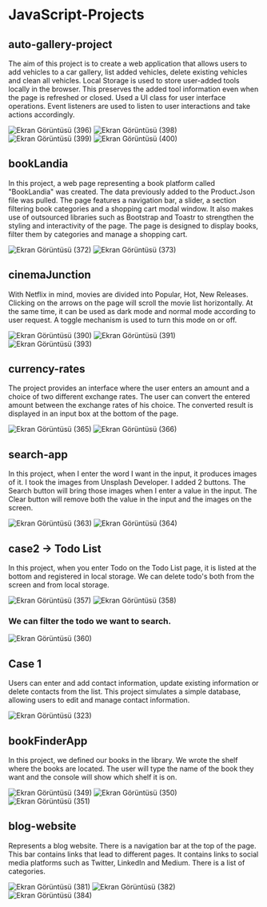 # JavaScript-Projects
## auto-gallery-project
The aim of this project is to create a web application that allows users to add vehicles to a car gallery, list added vehicles, delete existing vehicles and clean all vehicles. Local Storage is used to store user-added tools locally in the browser. This preserves the added tool information even when the page is refreshed or closed. Used a UI class for user interface operations. Event listeners are used to listen to user interactions and take actions accordingly.

![Ekran Görüntüsü (396)](https://github.com/kubraacelik/JavaScript-Projects/assets/101054783/612a330c-ace2-4441-88e0-1ffee209485f)
![Ekran Görüntüsü (398)](https://github.com/kubraacelik/JavaScript-Projects/assets/101054783/451f6471-8128-4ebc-8948-1c56d586de17)
![Ekran Görüntüsü (399)](https://github.com/kubraacelik/JavaScript-Projects/assets/101054783/ef95be85-e99d-424e-ade5-e1a9d6987c89)
![Ekran Görüntüsü (400)](https://github.com/kubraacelik/JavaScript-Projects/assets/101054783/59ecb936-fe59-4436-85e7-cd48dbf6e2b5)

## bookLandia
In this project, a web page representing a book platform called "BookLandia" was created. The data previously added to the Product.Json file was pulled. The page features a navigation bar, a slider, a section filtering book categories and a shopping cart modal window. It also makes use of outsourced libraries such as Bootstrap and Toastr to strengthen the styling and interactivity of the page. The page is designed to display books, filter them by categories and manage a shopping cart.

![Ekran Görüntüsü (372)](https://github.com/kubraacelik/JavaScript-Mini-Projects/assets/101054783/996309bd-b0ec-48a3-a809-34bb4aea8f07)
![Ekran Görüntüsü (373)](https://github.com/kubraacelik/JavaScript-Mini-Projects/assets/101054783/afaa5428-59e4-4448-b2b7-cd0686a4b92f)

## cinemaJunction
With Netflix in mind, movies are divided into Popular, Hot, New Releases. Clicking on the arrows on the page will scroll the movie list horizontally. At the same time, it can be used as dark mode and normal mode according to user request. A toggle mechanism is used to turn this mode on or off.

![Ekran Görüntüsü (390)](https://github.com/kubraacelik/JavaScript-Projects/assets/101054783/f5fcccb3-7fe3-48bd-a5de-a69ed47b5515)
![Ekran Görüntüsü (391)](https://github.com/kubraacelik/JavaScript-Projects/assets/101054783/8acc3f8f-7a62-4687-8d40-609730334400)
![Ekran Görüntüsü (393)](https://github.com/kubraacelik/JavaScript-Projects/assets/101054783/3a444211-8a46-42d1-a88d-1318c3676f5e)


## currency-rates
The project provides an interface where the user enters an amount and a choice of two different exchange rates. The user can convert the entered amount between the exchange rates of his choice. The converted result is displayed in an input box at the bottom of the page.

![Ekran Görüntüsü (365)](https://github.com/kubraacelik/JavaScript-Mini-Projects/assets/101054783/ae10dc7e-3193-471b-ad7c-8cb38ccf13c6)
![Ekran Görüntüsü (366)](https://github.com/kubraacelik/JavaScript-Mini-Projects/assets/101054783/fa44257f-fb2f-4da8-aae6-81b843c1066f)

## search-app 
In this project, when I enter the word I want in the input, it produces images of it. I took the images from Unsplash Developer. I added 2 buttons. The Search button will bring those images when I enter a value in the input. The Clear button will remove both the value in the input and the images on the screen.

![Ekran Görüntüsü (363)](https://github.com/kubraacelik/JavaScript-Mini-Projects/assets/101054783/14eafc6d-622b-44ab-89a5-3db0c30213d9)
![Ekran Görüntüsü (364)](https://github.com/kubraacelik/JavaScript-Mini-Projects/assets/101054783/df1acdf9-28b5-485f-a4e1-f43e403a345f)

## case2 -> Todo List
In this project, when you enter Todo on the Todo List page, it is listed at the bottom and registered in local storage. We can delete todo's both from the screen and from local storage.

![Ekran Görüntüsü (357)](https://github.com/kubraacelik/JavaScript-Mini-Projects/assets/101054783/ae5d8a41-43aa-4530-9305-845b3577b789)
![Ekran Görüntüsü (358)](https://github.com/kubraacelik/JavaScript-Mini-Projects/assets/101054783/332ed8f4-5894-45bc-b2d5-5f73a88f9238)

 ### We can filter the todo we want to search.
 
![Ekran Görüntüsü (360)](https://github.com/kubraacelik/JavaScript-Mini-Projects/assets/101054783/31d00598-6f9e-45fa-9eab-defc87de2679)

## Case 1
Users can enter and add contact information, update existing information or delete contacts from the list. This project simulates a simple database, allowing users to edit and manage contact information.

![Ekran Görüntüsü (323)](https://github.com/kubraacelik/JavaScript-Mini-Projects/assets/101054783/cab595ab-9f34-4f30-93b5-54c522f857a5)

## bookFinderApp
In this project, we defined our books in the library. We wrote the shelf where the books are located. The user will type the name of the book they want and the console will show which shelf it is on.

![Ekran Görüntüsü (349)](https://github.com/kubraacelik/JavaScript-Mini-Projects/assets/101054783/bff8b541-83cb-46ff-88b1-3d787cc15e97)
![Ekran Görüntüsü (350)](https://github.com/kubraacelik/JavaScript-Mini-Projects/assets/101054783/f3a6c9ab-5336-4b8f-9313-c708c6a3d048)
![Ekran Görüntüsü (351)](https://github.com/kubraacelik/JavaScript-Mini-Projects/assets/101054783/49c8bfb6-3e8c-442a-aa89-3c75821d7337)

## blog-website
Represents a blog website. There is a navigation bar at the top of the page. This bar contains links that lead to different pages. It contains links to social media platforms such as Twitter, LinkedIn and Medium. There is a list of categories. 

![Ekran Görüntüsü (381)](https://github.com/kubraacelik/JavaScript-Projects/assets/101054783/d4add26a-9d64-43fa-9be4-ae68569adde9)
![Ekran Görüntüsü (382)](https://github.com/kubraacelik/JavaScript-Projects/assets/101054783/ea939699-7ba6-450f-adf2-6a15ef8b364e)
![Ekran Görüntüsü (384)](https://github.com/kubraacelik/JavaScript-Projects/assets/101054783/cb00707f-dfb4-4515-baa3-8fc5e518b596)
